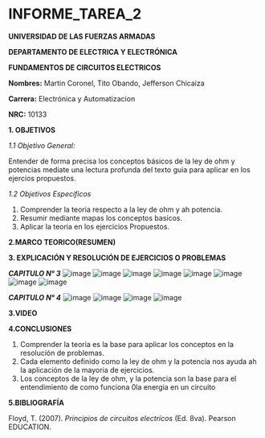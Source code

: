 # INFORME_TAREA_2

**UNIVERSIDAD DE LAS FUERZAS ARMADAS**

**DEPARTAMENTO DE ELECTRICA Y ELECTRÓNICA**

**FUNDAMENTOS DE CIRCUITOS ELECTRICOS**


**Nombres:** Martin Coronel, Tito Obando, Jefferson Chicaiza

**Carrera:** Electrónica y Automatizacion 

**NRC:** 10133

**1. OBJETIVOS**

*1.1 Objetivo General:* 

Entender de forma precisa los conceptos  básicos de la ley de ohm y potencias mediate una lectura profunda del texto guia para aplicar en los ejercios propuestos. 

*1.2 Objetivos Especificos*

1. Comprender la teoria respecto a la ley de ohm y ah potencia. 
2. Resumir mediante mapas los conceptos basicos. 
3. Aplicar la teoria en los ejercicios Propuestos. 

**2.MARCO TEORICO(RESUMEN)**


**3. EXPLICACIÓN Y RESOLUCIÓN DE EJERCICIOS O PROBLEMAS**

***CAPITULO N° 3***
![image](https://user-images.githubusercontent.com/94098157/142406486-520731b2-7be5-47f3-8fec-9baecafbe640.png)
![image](https://user-images.githubusercontent.com/94098157/142406574-f44b7052-a504-4086-9d8f-d7f208c0bdce.png)
![image](https://user-images.githubusercontent.com/94098157/142406599-b4ac31ad-0de4-40b4-b105-069f30a1729a.png)
![image](https://user-images.githubusercontent.com/94098157/142406620-47b3e4ff-126f-485c-9991-bfec96b65527.png)
![image](https://user-images.githubusercontent.com/94098157/142406645-eff8c085-59d8-491b-9c91-8ee9f625f97f.png)
![image](https://user-images.githubusercontent.com/94098157/142406667-b3d16329-6127-4793-be81-68061e90f900.png)
![image](https://user-images.githubusercontent.com/94098157/142406685-dd1761d7-f3f3-44b0-a786-8e909694a2f2.png)
![image](https://user-images.githubusercontent.com/94098157/142406711-50672fc9-38e5-42fe-82bb-6bbc9f2a598e.png)

***CAPITULO N° 4***
![image](https://user-images.githubusercontent.com/94098157/142407112-7d46514f-9864-4f35-a48d-bb322b3131ca.png)
![image](https://user-images.githubusercontent.com/94098157/142407154-ad0f8278-daa9-4a56-8f5c-154e81a670fd.png)
![image](https://user-images.githubusercontent.com/94098157/142407169-02affd76-b09a-45b8-9c0e-add8db3877a7.png)
![image](https://user-images.githubusercontent.com/94098157/142407184-7a67dba3-fbc3-4a73-821f-ff5ca8d73cfd.png)

**3.VIDEO**

**4.CONCLUSIONES**

1. Comprender la teoria es la base para aplicar los conceptos en la resolución de problemas.
2. Cada elemento definido como la ley de ohm y la potencia nos ayuda ah la aplicación de la mayoria de ejercicios.
3. Los conceptos de la ley de ohm, y la potencia son la base para el entendimiento de como funciona 0la energia en un circuito 

**5.BIBLIOGRAFÍA**

Floyd, T. (2007). *Principios de circuitos electricos* (Ed. 8va). Pearson EDUCATION.







